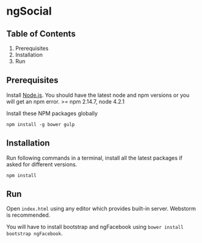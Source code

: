 # ngSocial

## Table of Contents

1. Prerequisites
2. Installation
3. Run

## Prerequisites

Install [Node.js](https://nodejs.org/en/). You should have the latest node and npm versions or you will get an npm error. >= npm 2.14.7, node 4.2.1

Install these NPM packages globally

`npm install -g bower gulp`

## Installation

Run following commands in a terminal, install all the latest packages if asked for different versions.

`npm install`

## Run

Open `index.html` using any editor which provides built-in server. Webstorm is recommended.

You will have to install bootstrap and ngFacebook using `bower install bootstrap ngFacebook`.

